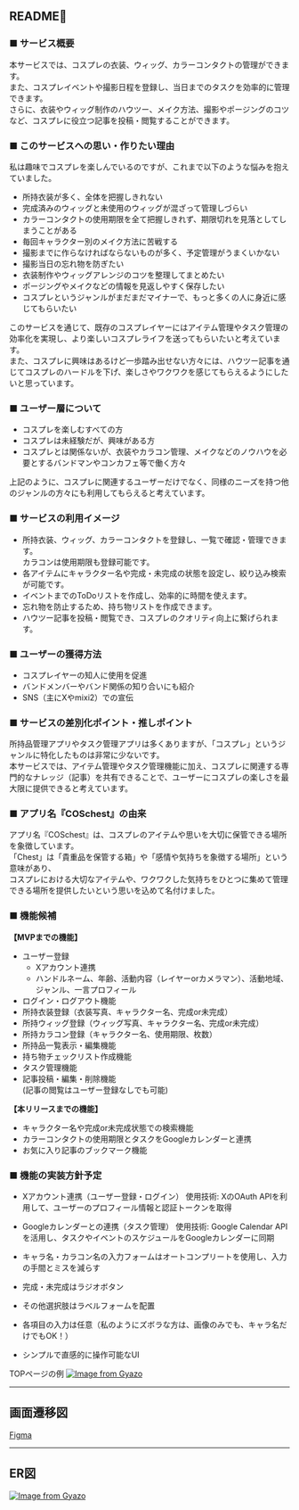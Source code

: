 ## README👗

### ■ サービス概要

本サービスでは、コスプレの衣装、ウィッグ、カラーコンタクトの管理ができます。  
また、コスプレイベントや撮影日程を登録し、当日までのタスクを効率的に管理できます。  
さらに、衣装やウィッグ制作のハウツー、メイク方法、撮影やポージングのコツなど、コスプレに役立つ記事を投稿・閲覧することができます。


### ■ このサービスへの思い・作りたい理由

私は趣味でコスプレを楽しんでいるのですが、これまで以下のような悩みを抱えていました。

- 所持衣装が多く、全体を把握しきれない
- 完成済みのウィッグと未使用のウィッグが混ざって管理しづらい
- カラーコンタクトの使用期限を全て把握しきれず、期限切れを見落としてしまうことがある
- 毎回キャラクター別のメイク方法に苦戦する
- 撮影までに作らなければならないものが多く、予定管理がうまくいかない
- 撮影当日の忘れ物を防ぎたい
- 衣装制作やウィッグアレンジのコツを整理してまとめたい
- ポージングやメイクなどの情報を見返しやすく保存したい
- コスプレというジャンルがまだまだマイナーで、もっと多くの人に身近に感じてもらいたい

このサービスを通じて、既存のコスプレイヤーにはアイテム管理やタスク管理の効率化を実現し、より楽しいコスプレライフを送ってもらいたいと考えています。  
また、コスプレに興味はあるけど一歩踏み出せない方々には、ハウツー記事を通じてコスプレのハードルを下げ、楽しさやワクワクを感じてもらえるようにしたいと思っています。


### ■ ユーザー層について

- コスプレを楽しむすべての方
- コスプレは未経験だが、興味がある方
- コスプレとは関係ないが、衣装やカラコン管理、メイクなどのノウハウを必要とするバンドマンやコンカフェ等で働く方々

上記のように、コスプレに関連するユーザーだけでなく、同様のニーズを持つ他のジャンルの方々にも利用してもらえると考えています。


### ■ サービスの利用イメージ

- 所持衣装、ウィッグ、カラーコンタクトを登録し、一覧で確認・管理できます。  
  カラコンは使用期限も登録可能です。
- 各アイテムにキャラクター名や完成・未完成の状態を設定し、絞り込み検索が可能です。
- イベントまでのToDoリストを作成し、効率的に時間を使えます。
- 忘れ物を防止するため、持ち物リストを作成できます。
- ハウツー記事を投稿・閲覧でき、コスプレのクオリティ向上に繋げられます。


### ■ ユーザーの獲得方法

- コスプレイヤーの知人に使用を促進
- バンドメンバーやバンド関係の知り合いにも紹介
- SNS（主にXやmixi2）での宣伝


### ■ サービスの差別化ポイント・推しポイント

所持品管理アプリやタスク管理アプリは多くありますが、「コスプレ」というジャンルに特化したものは非常に少ないです。  
本サービスでは、アイテム管理やタスク管理機能に加え、コスプレに関連する専門的なナレッジ（記事）を共有できることで、ユーザーにコスプレの楽しさを最大限に提供できると考えています。


### ■ アプリ名『COSchest』の由来

アプリ名『COSchest』は、コスプレのアイテムや思いを大切に保管できる場所を象徴しています。  
「Chest」は「貴重品を保管する箱」や「感情や気持ちを象徴する場所」という意味があり、  
コスプレにおける大切なアイテムや、ワクワクした気持ちをひとつに集めて管理できる場所を提供したいという思いを込めて名付けました。


### ■ 機能候補

**【MVPまでの機能】**

- ユーザー登録
  - Xアカウント連携
  - ハンドルネーム、年齢、活動内容（レイヤーorカメラマン）、活動地域、ジャンル、一言プロフィール
- ログイン・ログアウト機能
- 所持衣装登録（衣装写真、キャラクター名、完成or未完成）
- 所持ウィッグ登録（ウィッグ写真、キャラクター名、完成or未完成）
- 所持カラコン登録（キャラクター名、使用期限、枚数）
- 所持品一覧表示・編集機能
- 持ち物チェックリスト作成機能
- タスク管理機能
- 記事投稿・編集・削除機能  
  (記事の閲覧はユーザー登録なしでも可能)

**【本リリースまでの機能】**

- キャラクター名や完成or未完成状態での検索機能
- カラーコンタクトの使用期限とタスクをGoogleカレンダーと連携
- お気に入り記事のブックマーク機能



### ■ 機能の実装方針予定

- Xアカウント連携（ユーザー登録・ログイン）
  使用技術: XのOAuth APIを利用して、ユーザーのプロフィール情報と認証トークンを取得
- Googleカレンダーとの連携（タスク管理）
  使用技術: Google Calendar APIを活用し、タスクやイベントのスケジュールをGoogleカレンダーに同期

- キャラ名・カラコン名の入力フォームはオートコンプリートを使用し、入力の手間とミスを減らす
- 完成・未完成はラジオボタン
- その他選択肢はラベルフォームを配置
- 各項目の入力は任意（私のようにズボラな方は、画像のみでも、キャラ名だけでもOK！）
- シンプルで直感的に操作可能なUI

TOPページの例
[![Image from Gyazo](https://i.gyazo.com/a810b2feba797d38bd0f722df0b725b7.png)](https://gyazo.com/a810b2feba797d38bd0f722df0b725b7)

***

## 画面遷移図

[Figma](https://www.figma.com/design/7vOprCqpanPIMHVg1wnjK6/COSchest?node-id=0-1&t=Ar21r0uWeIRnZrLN-1)

***

## ER図

[![Image from Gyazo](https://i.gyazo.com/f39dbb7fa0f6482c88d97b46408cdd1b.png)](https://gyazo.com/f39dbb7fa0f6482c88d97b46408cdd1b)
